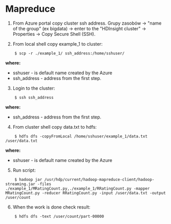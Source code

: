 # Mapreduce

1. From Azure portal copy cluster ssh address.
    Grupy zasobów  -> "name of the group" (ex bigdata) -> enter to the "HDInsight cluster" -> Properties -> Copy Secure Shell (SSH).

2. From local shell copy example_1 to cluster:
```console
    $ scp -r ./example_1/ ssh_address:/home/sshuser/
```
**where:**<br/>
* sshuser - is default name created by the Azure<br/>
* ssh_address - address from the first step.

3. Login to the cluster:
```console
    $ ssh ssh_address
```
**where:**<br/>
* ssh_address - address from the first step.

4. From cluster shell copy data.txt to hdfs:
```console
    $ hdfs dfs -copyFromLocal /home/sshuser/example_1/data.txt /user/data.txt
```
**where:**<br/>
* sshuser - is default name created by the Azure<br/>

5. Run script:
```console
    $ hadoop jar /usr/hdp/current/hadoop-mapreduce-client/hadoop-streaming.jar -files ./example_1/MRatingCount.py,./example_1/RRatingCount.py -mapper MRatingCount.py -reducer RRatingCount.py -input /user/data.txt -output /user/count
```

6. When the work is done check result:
```console
    $ hdfs dfs -text /user/count/part-00000
```
